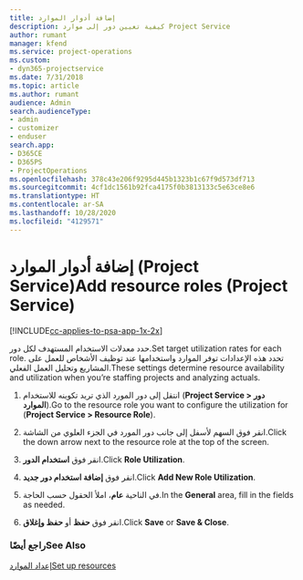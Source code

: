 ```yaml
---
title: إضافة أدوار الموارد
description: كيفية تعيين دور إلى موارد Project Service
author: rumant
manager: kfend
ms.service: project-operations
ms.custom:
- dyn365-projectservice
ms.date: 7/31/2018
ms.topic: article
ms.author: rumant
audience: Admin
search.audienceType:
- admin
- customizer
- enduser
search.app:
- D365CE
- D365PS
- ProjectOperations
ms.openlocfilehash: 378c43e206f9295d445b1323b1c67f9d573df713
ms.sourcegitcommit: 4cf1dc1561b92fca4175f0b3813133c5e63ce8e6
ms.translationtype: HT
ms.contentlocale: ar-SA
ms.lasthandoff: 10/28/2020
ms.locfileid: "4129571"
---
```

# <a name="add-resource-roles-project-service"></a><span data-ttu-id="e999c-103">إضافة أدوار الموارد (Project Service)</span><span class="sxs-lookup"><span data-stu-id="e999c-103">Add resource roles (Project Service)</span></span>

[!INCLUDE[cc-applies-to-psa-app-1x-2x](../includes/cc-applies-to-psa-app-1x-2x.md)]

<span data-ttu-id="e999c-104">حدد معدلات الاستخدام المستهدف‬ لكل دور.</span><span class="sxs-lookup"><span data-stu-id="e999c-104">Set target utilization rates for each role.</span></span> <span data-ttu-id="e999c-105">تحدد هذه الإعدادات توفر الموارد واستخدامها عند توظيف الأشخاص للعمل على المشاريع وتحليل العمل الفعلي.</span><span class="sxs-lookup"><span data-stu-id="e999c-105">These settings determine resource availability and utilization when you’re staffing projects and analyzing actuals.</span></span>  
  
1.  <span data-ttu-id="e999c-106">انتقل إلى دور المورد الذي تريد تكوينه للاستخدام (**Project Service > دور الموارد**).</span><span class="sxs-lookup"><span data-stu-id="e999c-106">Go to the resource role you want to configure the utilization for (**Project Service > Resource Role**).</span></span>  
  
2.  <span data-ttu-id="e999c-107">انقر فوق السهم لأسفل إلى جانب دور المورد في الجزء العلوي من الشاشة.</span><span class="sxs-lookup"><span data-stu-id="e999c-107">Click the down arrow next to the resource role at the top of the screen.</span></span>  
  
3.  <span data-ttu-id="e999c-108">انقر فوق **استخدام الدور**.</span><span class="sxs-lookup"><span data-stu-id="e999c-108">Click **Role Utilization**.</span></span>  
  
4.  <span data-ttu-id="e999c-109">انقر فوق **إضافة استخدام دور جديد**.</span><span class="sxs-lookup"><span data-stu-id="e999c-109">Click **Add New Role Utilization**.</span></span>  
  
5.  <span data-ttu-id="e999c-110">في الناحية **عام**، املأ الحقول حسب الحاجة.</span><span class="sxs-lookup"><span data-stu-id="e999c-110">In the **General** area, fill in the fields as needed.</span></span>  
  
6.  <span data-ttu-id="e999c-111">انقر فوق **حفظ** أو **حفظ وإغلاق**.</span><span class="sxs-lookup"><span data-stu-id="e999c-111">Click **Save** or **Save & Close**.</span></span>  
  
### <a name="see-also"></a><span data-ttu-id="e999c-112">راجع أيضًا</span><span class="sxs-lookup"><span data-stu-id="e999c-112">See Also</span></span>  
 [<span data-ttu-id="e999c-113">إعداد الموارد</span><span class="sxs-lookup"><span data-stu-id="e999c-113">Set up resources</span></span>](../psa/set-up-resources.md)

